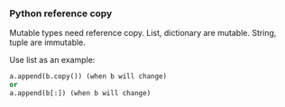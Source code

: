 ### Python reference copy
Mutable types need reference copy. List, dictionary are mutable. String, tuple are immutable.

Use list as an example:
```python
a.append(b.copy()) (when b will change)
or
a.append(b[:]) (when b will change)
